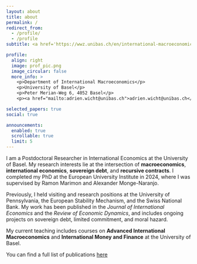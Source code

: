 ```yaml
---
layout: about
title: about
permalink: /
redirect_from:
  - /profile/
  - /profile
subtitle: <a href='https://wwz.unibas.ch/en/international-macroeconomics/'>University of Basel</a>. Basel, Switzerland. Contact and affiliations.

profile:
  align: right
  image: prof_pic.png
  image_circular: false
  more_info: >
    <p>Department of International Macroeconomics</p>
    <p>University of Basel</p>
    <p>Peter Merian-Weg 6, 4052 Basel</p>
    <p><a href="mailto:adrien.wicht@unibas.ch">adrien.wicht@unibas.ch</a></p>

selected_papers: true
social: true

announcements:
  enabled: true
  scrollable: true
  limit: 5
---
```


I am a Postdoctoral Researcher in International Economics at the University of Basel. My research interests lie at the intersection of **macroeconomics**, **international economics**, **sovereign debt**, and **recursive contracts**. I completed my PhD at the European University Institute in 2024, where I was supervised by Ramon Marimon and Alexander Monge-Naranjo.

Previously, I held visiting and research positions at the University of Pennsylvania, the European Stability Mechanism, and the Swiss National Bank. My work has been published in the _Journal of International Economics_ and the _Review of Economic Dynamics_, and includes ongoing projects on sovereign debt, limited commitment, and moral hazard.

My current teaching includes courses on **Advanced International Macroeconomics** and **International Money and Finance** at the University of Basel.

You can find a full list of publications [here](/publications/)
